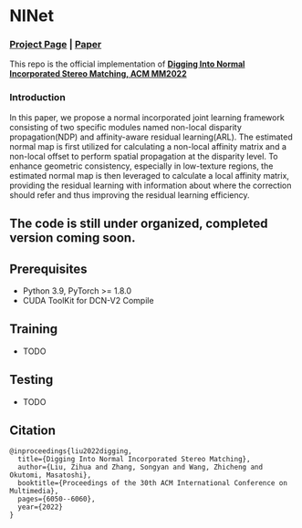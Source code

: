 # NINet
### [Project Page](http://www.ok.sc.e.titech.ac.jp/res/DeepSM/acmmm22.html) | [Paper](https://dl.acm.org/doi/abs/10.1145/3503161.3548312)
This repo is the official implementation of **[Digging Into Normal Incorporated Stereo Matching, ACM MM2022](https://dl.acm.org/doi/abs/10.1145/3503161.3548312)**

### Introduction
In this paper, we propose a normal incorporated joint learning framework consisting of two specific modules named non-local disparity propagation(NDP) and affinity-aware residual learning(ARL). The estimated normal map is first utilized for calculating a non-local affinity matrix and a non-local offset to perform spatial propagation at the disparity level. To enhance geometric consistency, especially in low-texture regions, the estimated normal map is then leveraged to calculate a local affinity matrix, providing the residual learning with information about where the correction should refer and thus improving the residual learning efficiency.

## The code is still under organized, completed version coming soon.
## Prerequisites
- Python 3.9, PyTorch >= 1.8.0
- CUDA ToolKit for DCN-V2 Compile

## Training
- TODO


## Testing
 - TODO
## Citation

```
@inproceedings{liu2022digging,
  title={Digging Into Normal Incorporated Stereo Matching},
  author={Liu, Zihua and Zhang, Songyan and Wang, Zhicheng and Okutomi, Masatoshi},
  booktitle={Proceedings of the 30th ACM International Conference on Multimedia},
  pages={6050--6060},
  year={2022}
}
```

